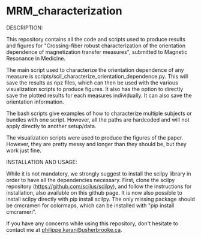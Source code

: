 # MRM_characterization

DESCRIPTION:

This repository contains all the code and scripts used to produce results and
figures for "Crossing-fiber robust characterization of the orientation dependence
of magnetization transfer measures", submitted to Magnetic Resonance in Medicine.

The main script used to characterize the orientation dependence of any measure is
scripts/scil_characterize_orientation_dependence.py. This will save the results as
npz files, which can then be used with the various visualization scripts to
produce figures. It also has the option to directly save the plotted results for
each measures individually. It can also save the orientation information.

The bash scripts give examples of how to characterize multiple subjects or bundles
with one script. However, all the paths are hardcoded and will not apply directly
to another setup/data.

The visualization scripts were used to produce the figures of the paper. However,
they are pretty messy and longer than they should be, but they work just fine.

INSTALLATION AND USAGE:

While it is not mandatory, we strongly suggest to install the scilpy library in order
to have all the dependencies necessary. First, clone the scilpy repository
(https://github.com/scilus/scilpy), and follow the instructions for installation,
also available on this github page. It is now also possible to install scilpy directly
with pip install scilpy.
The only missing package should be cmcrameri for colormaps, which can be
installed with "pip install cmcrameri".


If you have any concerns while using this repository, don't hesitate to contact me
at philippe.karan@usherbrooke.ca.